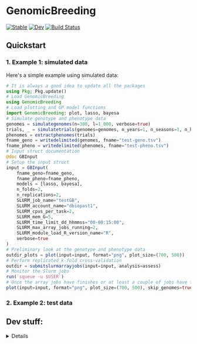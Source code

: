 # GenomicBreeding

[![Stable](https://img.shields.io/badge/docs-stable-blue.svg)](https://GenomicBreeding.github.io/GenomicBreeding.jl/)
[![Dev](https://img.shields.io/badge/docs-dev-blue.svg)](https://GenomicBreeding.github.io/GenomicBreeding.jl/dev/)
[![Build Status](https://github.com/GenomicBreeding/GenomicBreeding.jl/actions/workflows/CI.yml/badge.svg)](https://github.com/GenomicBreeding/GenomicBreeding.jl/actions)

## Quickstart

### 1. Example 1: simulated data

Here's a simple example using simulated data:

```julia
# It is always a good idea to update all the packages
using Pkg; Pkg.update()
# Load GenomicBreeding
using GenomicBreeding
# Load plotting and GP model functions
import GenomicBreeding: plot, lasso, bayesa
# Simulate genotype and phenotype data
genomes = simulategenomes(n=300, l=1_000, verbose=true)
trials, _ = simulatetrials(genomes=genomes, n_years=1, n_seasons=1, n_harvests=1, n_sites=1, n_replications=1, verbose=true);
phenomes = extractphenomes(trials)
fname_geno = writedelimited(genomes, fname="test-geno.tsv")
fname_pheno = writedelimited(phenomes, fname="test-pheno.tsv")
# Input struct documentation
@doc GBInput
# Setup the input struct
input = GBInput(
    fname_geno=fname_geno, 
    fname_pheno=fname_pheno,
    models = [lasso, bayesa],
    n_folds=2, 
    n_replications=2, 
    SLURM_job_name="testGB",
    SLURM_account_name="dbiopast1",
    SLURM_cpus_per_task=2, 
    SLURM_mem_G=5, 
    SLURM_time_limit_dd_hhmmss="00-00:15:00",
    SLURM_max_array_jobs_running=2,
    SLURM_module_load_R_version_name="R",
    verbose=true
)
# Preliminary look at the genotype and phenotype data
outdir_plots = plot(input=input, format="png", plot_size=(700, 500))
# Perform replicated k-fold cross-validation
outdir = submitslurmarrayjobs(input=input, analysis=assess)
# Monitor the Slurm jobs
run(`squeue -u $USER`)
# Once the array jobs have finishes or at least a couple of jobs have finished, run below and rerun as you wish to update the plots:
plot(input=input, format="png", plot_size=(700, 500), skip_genomes=true, skip_phenomes=true, overwrite=true)
```

### 2. Example 2: test data


## Dev stuff:

<details>
<summary>Details</summary>

### REPL prelude

```shell
julia --threads 8,1 --load test/prelude.jl
```

### Format and test

```shell
time julia test/cli_tester.jl
```

### Docstring conventions

- Structs and main functions with title description, etc including Examples with doctests
- Methods, i.e. functions with the same names but different input types follow the usual Julia docstring pattern, i.e. the function signature, then some description, then details including parameter description, and finally examples with doctests

### Initialise a new package

```julia
using PkgTemplates
t = Template(;
    user="GenomicBreeding",
    authors=["jeffersonparil@gmail.com"],
    dir="./",
    julia=v"1.11",
    plugins=[
        License(; name="GPL-3.0+", path=nothing, destination="LICENSE.md"),
        CompatHelper(),
        GitHubActions(;
        osx=false,
        windows=false,
        ),
        Documenter{GitHubActions}(),
        Git(;
            ignore=[
                "*.code-workspace",
                "*.jl.*.cov",
                "*.jl.cov",
                "*.jl.mem",
                ".DS_Store",
                "/docs/Manifest.toml",
                "/docs/build/",
                "Manifest.toml",
                "docs/build/",
                "tmp/",
                "*.svg",
                "*.jld2",
                "*.tsv",
                "*.csv",
                "*.txt"
            ],
            ssh=true
        ),
    ],
)
t("GBPlots.jl")
```

Install slurm:

```shell
sudo apt install slurmd slurmctld -y
sudo chmod 777 /etc/slurm
sudo cat << EOF > /etc/slurm/slurm.conf
# slurm.conf file generated by configurator.html.
# Put this file on all nodes of your cluster.
# See the slurm.conf man page for more information.
#
ClusterName=localcluster
SlurmctldHost=localhost
MpiDefault=none
ProctrackType=proctrack/linuxproc
ReturnToService=2
SlurmctldPidFile=/var/run/slurmctld.pid
SlurmctldPort=6817
SlurmdPidFile=/var/run/slurmd.pid
SlurmdPort=6818
SlurmdSpoolDir=/var/lib/slurm/slurmd
SlurmUser=slurm
StateSaveLocation=/var/lib/slurm/slurmctld
SwitchType=switch/none
TaskPlugin=task/none
#
# TIMERS
InactiveLimit=0
KillWait=30
MinJobAge=300
SlurmctldTimeout=120
SlurmdTimeout=300
Waittime=0
# SCHEDULING
SchedulerType=sched/backfill
SelectType=select/cons_tres
SelectTypeParameters=CR_Core
#
#AccountingStoragePort=
AccountingStorageType=accounting_storage/none
JobCompType=jobcomp/none
JobAcctGatherFrequency=30
JobAcctGatherType=jobacct_gather/none
SlurmctldDebug=info
SlurmctldLogFile=/var/log/slurm/slurmctld.log
SlurmdDebug=info
SlurmdLogFile=/var/log/slurm/slurmd.log
#
# COMPUTE NODES
NodeName=localhost CPUs=1 RealMemory=500 State=UNKNOWN
PartitionName=LocalQ Nodes=ALL Default=YES MaxTime=INFINITE State=UP
EOF
sudo chmod 755 /etc/slurm/
sudo systemctl start slurmctld
sudo systemctl start slurmd
sudo scontrol update nodename=localhost state=idle
sinfo
sudo cat /var/log/slurm/slurmd.log
sudo cat /var/log/slurm/slurmctld.log
```

Install Lmod:

```shell
sudo apt install lua5.4 liblua5.4-dev lmod -y
sudo apt install tcl-dev -y
wget https://sourceforge.net/projects/lmod/files/Lmod-8.7.tar.bz2
tar xfvj Lmod-8.7.tar.bz2
rm Lmod-8.7.tar.bz2
cd Lmod-8.7/
./configure --prefix=$HOME --with-fastTCLInterp=no
sudo make install
echo 'export PATH=$HOME/lmod/8.7/libexec:$PATH' >> ~/.bashrc
echo 'source $HOME/lmod/8.7/init/bash' >> ~/.bashrc
echo 'export LMOD_CMD=$HOME/lmod/8.7/libexec/lmod' >> ~/.bashrc
echo 'export MODULEPATH="/etc/lmod/modules/"' >> ~/.bashrc
```

Sample module file (`/etc/lmod/modules/R.lua`):

```shell
sudo chmod -R 777 /etc/lmod/modules/
sudo cat << EOF > /etc/lmod/modules/R.lua
help([[
...
]])
whatis("Version: 4.1.2")
whatis("R statistical computing environment")
prepend_path("LD_LIBRARY_PATH","/usr/local/lib/R/site-library/")
prepend_path("LIBRARY_PATH","\$HOME/R/x86_64-pc-linux-gnu-library/4.3")
prepend_path("PATH","/usr/bin")
EOF
sudo chmod -R 755 /etc/lmod/modules/
```

Test

```shell
module avail R
module add R
```
</details>